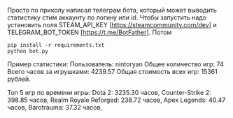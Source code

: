 Просто по приколу написал телеграм бота, который может выводить статистику стим аккаунту по логину или id.
Чтобы запустить надо установить поля STEAM_API_KEY [https://steamcommunity.com/dev] и TELEGRAM_BOT_TOKEN [https://t.me/BotFather].
Потом
```
pip install -r requirements.txt
python bot.py
```

Пример статистики:
Пользователь: nintoryan
Общее количество игр: 74
Всего часов за игрушками: 4239.57
Общая стоимость всех игр:
 15361 рублей. 

Топ 5 игр по времени игры:
Dota 2: 3235.30 часов,
Counter-Strike 2: 398.85 часов,
Realm Royale Reforged: 238.72 часов,
Apex Legends: 40.47 часов,
Barotrauma: 37.32 часов,